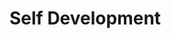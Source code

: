 # Self Development

<!--
![My Target](images/ted-logo.png){ width="300" }

![My Target](images/ted-logo.png){ width="300" }

 <figure markdown="span">
  ![My Target](images/ted-logo.png){ width="300" }
  <figcaption>My Target</figcaption>
</figure>
-->

